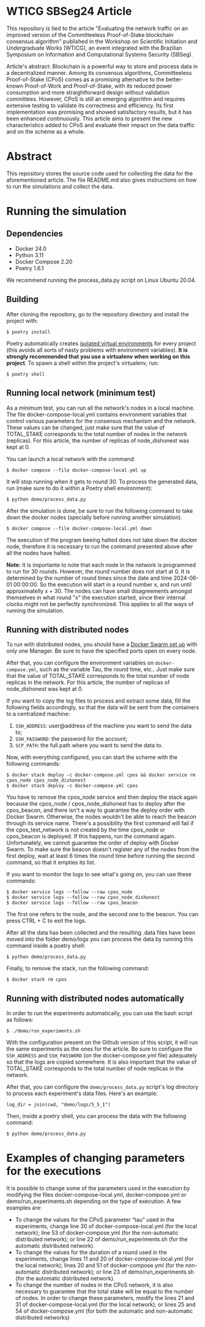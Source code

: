 # WTICG SBSeg24 Article

This repository is tied to the article "Evaluating the network traffic on an improved version of the Committeeless Proof-of-Stake blockchain consensus algorithm" published in the Workshop on Scientific Initiation and Undergraduate Works (WTICG), an event integrated with the Brazilian Symposium on Information and Computational Systems Security (SBSeg).

Article's abstract: Blockchain is a powerful way to store and process data in a decentralized manner. Among its consensus algorithms, Committeeless Proof-of-Stake (CPoS) comes as a promising alternative to the better-known Proof-of-Work and Proof-of-Stake, with its reduced power consumption and more straightforward design without validation committees. However, CPoS is still an emerging algorithm and requires extensive testing to validate its correctness and efficiency. Its first implementation was promising and showed satisfactory results, but it has been enhanced continuously. This article aims to present the new characteristics added to CPoS and evaluate their impact on the data traffic and on the scheme as a whole.

# Abstract

This repository stores the source code used for collecting the data for the aforementioned article. The file README.md also gives instructions on how to run the simulations and collect the data.

# Running the simulation

## Dependencies

- Docker 24.0
- Python 3.11
- Docker Compose 2.20
- Poetry 1.6.1

We recommend running the process_data.py script on Linux Ubuntu 20.04.

## Building

After cloning the repository, go to the repository directory and install the project with:

```
$ poetry install
```

Poetry automatically creates [isolated virtual environments](https://realpython.com/python-virtual-environments-a-primer/) for every project (this avoids all sorts of nasty problems with environment variables). **It is strongly recommended that you use a virtualenv when working on this project**. To spawn a shell within the project's virtualenv, run:

```
$ poetry shell
```

## Running local network (minimum test)

As a minimum test, you can run all the network's nodes in a local machine. The file docker-compose-local.yml contains environment variables that control various parameters for the consensus mechanism and the network. These values can be changed, just make sure that the value of TOTAL_STAKE corresponds to the total number of nodes in the network (replicas). For this article, the number of replicas of node_dishonest was kept at 0.

You can launch a local network with the command:

```
$ docker compose --file docker-compose-local.yml up
```

It will stop running when it gets to round 30. To process the generated data, run (make sure to do it within a Poetry shell environment):

```
$ python demo/process_data.py
```

After the simulation is done, be sure to run the following command to take down the docker nodes (specially before running another simulation).

```
$ docker compose --file docker-compose-local.yml down
```

The execution of the program beeing halted does not take down the docker node, therefore it is necessary to run the command presented above after all the nodes have halted.

**Note:** It is importante to note that each node in the network is programmed to run for 30 rounds. However, the round number does not start at 0. It is determined by the number of round times since the date and time 2024-06-01 00:00:00. So the execution will start in a round number x, and run until approximatelly x + 30. The nodes can have small disagreements amongst themselves in what round "x" the execution started, since their internal clocks might not be perfectly synchronized. This applies to all the ways of running the simulation.

## Running with distributed nodes

To run with distributed nodes, you should have a [Docker Swarm set up](https://docs.docker.com/engine/swarm/swarm-tutorial/) with only one Manager. Be sure to have the specified ports open on every node.

After that, you can configure the environment variables on `docker-compose.yml`, such as the variable Tau, the round time, etc.. Just make sure that the value of TOTAL_STAKE corresponds to the total number of node replicas in the network. For this article, the number of replicas of node_dishonest was kept at 0.

If you want to copy the log files to process and extract some data, fill the following fields accordingly, so that the data will be sent from the containers to a centralized machine:

1. `SSH_ADDRESS`: user@address of the machine you want to send the data to;
2. `SSH_PASSWORD`: the password for the account;
3. `SCP_PATH`: the full path where you want to send the data to.

Now, with everything configured, you can start the scheme with the following commands:

```
$ docker stack deploy -c docker-compose.yml cpos && docker service rm cpos_node cpos_node_dishonest
$ docker stack deploy -c docker-compose.yml cpos
```

You have to remove the cpos_node service and then deploy the stack again because the cpos_node / cpos_node_dishonest has to deploy after the cpos_beacon, and there isn't a way to guarantee the deploy order with Docker Swarm. Otherwise, the nodes wouldn't be able to reach the beacon through its service name. There's a possibility the first command will fail if the cpos_test_network is not created by the time cpos_node or cpos_beacon is deployed. If this happens, run the command again. Unfortunately, we cannot guarantee the order of deploy with Docker Swarm. To make sure the beacon doesn't register any of the nodes from the first deploy, wait at least 6 times the round time before running the second command, so that it empties its list.

If you want to monitor the logs to see what's going on, you can use these commands:

```
$ docker service logs --follow --raw cpos_node
$ docker service logs --follow --raw cpos_node_dishonest
$ docker service logs --follow --raw cpos_beacon
```

The first one refers to the node, and the second one to the beacon. You can press CTRL + C to exit the logs.

After all the data has been collected and the resulting .data files have been moved into the folder demo/logs you can process the data by running this command inside a poetry shell:

```
$ python demo/process_data.py
```

Finally, to remove the stack, run the following command:

```
$ docker stack rm cpos
```

## Running with distributed nodes automatically

In order to run the experiments automatically, you can use the bash script as follows:

```
$ ./demo/run_experiments.sh
```

With the configuration present on the Github version of this script, it will run the same experiments as the ones for the article. Be sure to configure the `SSH_ADDRESS` and `SSH_PASSWORD` (on the docker-compose.yml file) adequately so that the logs are copied somewhere. It is also important that the value of TOTAL_STAKE corresponds to the total number of node replicas in the network.

After that, you can configure the `demo/process_data.py` script's log directory to process each experiment's data files. Here's an example:

```
log_dir = join(cwd, "demo/logs/5_5_1")
```

Then, inside a poetry shell, you can process the data with the following command:

```
$ python demo/process_data.py
```

# Examples of changing parameters for the executions

It is possible to change some of the parameters used in the execution by modifying the files docker-compose-local.yml, docker-compose.yml or demo/run_experiments.sh depending on the type of execution. A few examples are:

- To change the values for the CPoS parameter “tau” used in the experiments, change line 30 of docker-compose-local.yml (for the local network); line 53 of docker-compose.yml (for the non-automatic distributed network); or line 22 of demo/run_experiments.sh (for the automatic distributed network).
- To change the values for the duration of a round used in the experiments, change lines 11 and 20 of docker-compose-local.yml (for the local network); lines 20 and 51 of docker-compose.yml (for the non-automatic distributed network); or line 23 of demo/run_experiments.sh (for the automatic distributed network).
- To change the number of nodes in the CPoS network, it is also necessary to guarantee that the total stake will be equal to the number of nodes. In order to change these parameters, modify the lines 21 and 31 of docker-compose-local.yml (for the local network); or lines 25 and 54 of docker-compose.yml (for both the automatic and non-automatic distributed networks)
